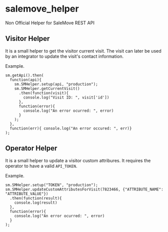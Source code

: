 # salemove_helper
Non Official Helper for SaleMove REST API

## Visitor Helper

It is a small helper to get the visitor current visit. The visit can later be used by an integrator to update the visit's contact information.

Example.

```
sm.getApi().then(
  function(api){
    sm.SMHelper.setup(api, "production");
    sm.SMHelper.getCurrentVisit()
      .then(function(visit){
        console.log("Visit ID: ", visit['id'])
      },
      function(error){
        console.log("An error ocurred: ", error)
      }
    );
  },
  function(err){ console.log("An error occured: ", err)}
);
```

## Operator Helper

It is a small helper to update a visitor custom attribures. It requires the operator to have a valid `API_TOKEN`.

Example.

```
sm.SMHelper.setup("TOKEN", "production");
sm.SMHelper.updateCustomAttributesForVisit(7823466, {"ATTRIBUTE_NAME": "ATTRIBUTE_VALUE"})
  .then(function(result){
    console.log(result)
  },
  function(error){
    console.log("An error ocurred: ", error)
  }
);
```


